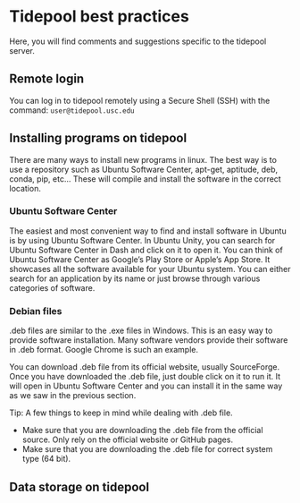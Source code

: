 # **Tidepool** best practices
Here, you will find comments and suggestions specific to the tidepool server. 

## Remote login
You can log in to tidepool remotely using a Secure Shell (SSH) with the command: ```user@tidepool.usc.edu```

## Installing programs on tidepool
There are many ways to install new programs in linux. The best way is to use a repository such as Ubuntu Software Center, apt-get, aptitude, deb, conda, pip, etc... These will compile and install the software in the correct location. 

### Ubuntu Software Center
The easiest and most convenient way to find and install software in Ubuntu is by using Ubuntu Software Center. In Ubuntu Unity, you can search for Ubuntu Software Center in Dash and click on it to open it. You can think of Ubuntu Software Center as Google’s Play Store or Apple’s App Store. It showcases all the software available for your Ubuntu system. You can either search for an application by its name or just browse through various categories of software.

### Debian files
.deb files are similar to the .exe files in Windows. This is an easy way to provide software installation. Many software vendors provide their software in .deb format. Google Chrome is such an example.

You can download .deb file from its official website, usually SourceForge. Once you have downloaded the .deb file, just double click on it to run it. It will open in Ubuntu Software Center and you can install it in the same way as we saw in the previous section.

Tip: A few things to keep in mind while dealing with .deb file.
* Make sure that you are downloading the .deb file from the official source. Only rely on the official website or GitHub pages.
* Make sure that you are downloading the .deb file for correct system type (64 bit).




## Data storage on tidepool
